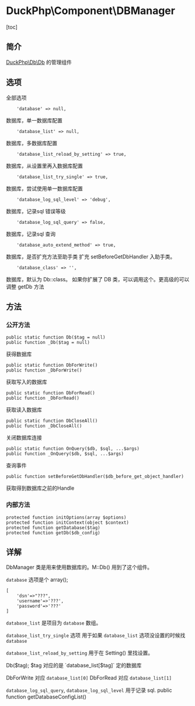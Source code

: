 # DuckPhp\Component\DBManager
[toc]

## 简介
[DuckPhp\Db\Db](Db-Db.md) 的管理组件

## 选项
全部选项

        'database' => null,
数据库，单一数据库配置

        'database_list' => null,
数据库，多数据库配置

        'database_list_reload_by_setting' => true,
数据库，从设置里再入数据库配置

        'database_list_try_single' => true,
数据库，尝试使用单一数据库配置

        'database_log_sql_level' => 'debug',
数据库，记录sql 错误等级

        'database_log_sql_query' => false,
数据库，记录sql 查询

        'database_auto_extend_method' => true,
数据库，是否扩充方法至助手类
扩充 setBeforeGetDbHandler 入助手类。

        'database_class' => '',
数据库，默认为 Db::class。
如果你扩展了 DB 类，可以调用这个。更高级的可以调整 getDb 方法


## 方法
### 公开方法

    public static function Db($tag = null)
    public function _Db($tag = null)
获得数据库

    public static function DbForWrite()
    public function _DbForWrite()
获取写入的数据库

    public static function DbForRead()
    public function _DbForRead()
获取读入数据库

    public static function DbCloseAll()
    public function _DbCloseAll()
关闭数据库连接

    public static function OnQuery($db, $sql, ...$args)
    public function _OnQuery($db, $sql, ...$args)
查询事件

    public function setBeforeGetDbHandler($db_before_get_object_handler)
获取得到数据库之前的Handle

### 内部方法

    protected function initOptions(array $options)
    protected function initContext(object $context)
    protected function getDatabase($tag)
    protected function getDb($db_config)

## 详解

DbManager 类是用来使用数据库的。M::Db() 用到了这个组件。

`database` 选项是个 array();
```
[
    'dsn'=>"???",
    'username'=>'???',
    'password'=>'???'
]
```

`database_list` 是项目为 `database` 数组。

`database_list_try_single` 选项 用于如果 `database_list` 选项没设置的时候找`database`

`database_list_reload_by_setting` 用于在 Setting() 里找设置。

Db($tag); $tag 对应的是  `database_list[$tag]` 定的数据库


DbForWrite 对应 `database_list[0]`  DbForRead 对应 `database_list[1]`

`database_log_sql_query`, `database_log_sql_level` 用于记录 sql.
    public function getDatabaseConfigList()

